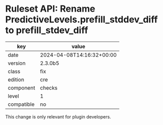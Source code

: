 [//]: # (werk v2)
# Ruleset API: Rename PredictiveLevels.prefill_stddev_diff to prefill_stdev_diff

key        | value
---------- | ---
date       | 2024-04-08T14:16:32+00:00
version    | 2.3.0b5
class      | fix
edition    | cre
component  | checks
level      | 1
compatible | no

This change is only relevant for plugin developers.

